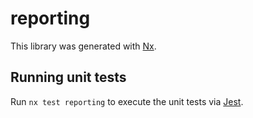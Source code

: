 # reporting

This library was generated with [Nx](https://nx.dev).

## Running unit tests

Run `nx test reporting` to execute the unit tests via [Jest](https://jestjs.io).

